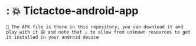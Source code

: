 # :	💥  Tictactoe-android-app

	👦 The APK file is there in this repository, you can download it and play with it 😄 and note that ⚠ to allow from unknown resources to get it installed in your android device
